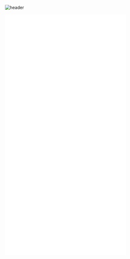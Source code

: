![header](https://capsule-render.vercel.app/api?type=waving&color=gradient&height=256&section=header&text=Hello%20World!&fontSize=75&animation=fadeIn&fontAlignY=38&desc=Welcome%20to%20my%20GitHub%20profile!&descAlignY=51&descAlign=62)

[<img align="left" width="400" alt="if you see this, it means my metrics are not working" src="https://github.com/betellione/betellione/blob/main/github-metrics.svg">](https://github.com/betellione/betellione)

[<img align="left" width="400" alt="if you see this, it means my metrics are not working" src="https://github.com/betellione/betellione/blob/main/metrics.plugin.isocalendar.svg">](https://github.com/betellione/betellione)

[<img align="left" width="400" alt="if you see this, it means my metrics are not working" src="https://github.com/betellione/betellione/blob/main/metrics.plugin.leetcode.svg">](https://github.com/betellione/betellione)

<!--![soft](https://capsule-render.vercel.app/api?type=soft&color=gradient&text=Come%20again!&fontSize=40&animation=twinkling) -->